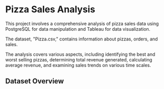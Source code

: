 # Pizza Sales Analysis
This project involves a comprehensive analysis of pizza sales data using PostgreSQL for data manipulation and Tableau for data visualization. 

The dataset, "Pizza.csv," contains information about pizzas, orders, and sales. 

The analysis covers various aspects, including identifying the best and worst selling pizzas, determining total revenue generated, calculating average revenue, and examining sales trends on various time scales.

## Dataset Overview


